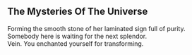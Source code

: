 The Mysteries Of The Universe
-----------------------------
Forming the smooth stone of her laminated sign full of purity.  
Somebody here is waiting for the next splendor.  
Vein. You enchanted yourself for transforming.  
